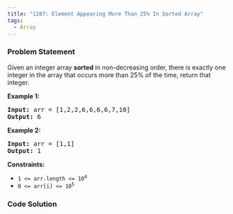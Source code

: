 ```yaml
---
title: "1287: Element Appearing More Than 25% In Sorted Array"
tags:
  - Array
---
```

### Problem Statement

<p>Given an integer array <strong>sorted</strong> in non-decreasing order, there is exactly one integer in the array that occurs more than 25% of the time, return that integer.</p>


<p><strong class="example">Example 1:</strong></p>

<pre>
<strong>Input:</strong> arr = [1,2,2,6,6,6,6,7,10]
<strong>Output:</strong> 6
</pre>

<p><strong class="example">Example 2:</strong></p>

<pre>
<strong>Input:</strong> arr = [1,1]
<strong>Output:</strong> 1
</pre>


<p><strong>Constraints:</strong></p>

<ul>
	<li><code>1 &lt;= arr.length &lt;= 10<sup>4</sup></code></li>
	<li><code>0 &lt;= arr[i] &lt;= 10<sup>5</sup></code></li>
</ul>


### Code Solution

```python

```
